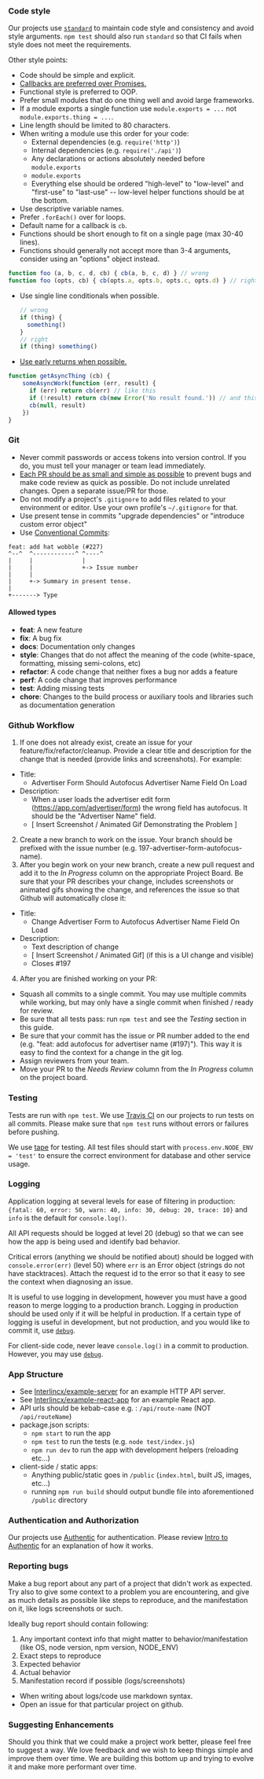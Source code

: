 ### Code style

Our projects use [`standard`][standard-url] to maintain code style and consistency and avoid style arguments. `npm test` should also run `standard` so that CI fails when style does not meet the requirements.

Other style points:

- Code should be simple and explicit.
- [Callbacks are preferred over Promises.](http://callbackhell.com/)
- Functional style is preferred to OOP.
- Prefer small modules that do one thing well and avoid large frameworks.
- If a module exports a single function use `module.exports = ...` not `module.exports.thing = ...`.
- Line length should be limited to 80 characters.
- When writing a module use this order for your code:
    - External dependencies (e.g. `require('http')`)
    - Internal dependencies (e.g. `require('./api')`)
    - Any declarations or actions absolutely needed before `module.exports`
    - `module.exports`
    - Everything else should be ordered "high-level" to "low-level" and "first-use" to "last-use" -- low-level helper functions should be at the bottom.
- Use descriptive variable names.
- Prefer `.forEach()` over for loops.
- Default name for a callback is `cb`.
- Functions should be short enough to fit on a single page (max 30-40 lines).
- Functions should generally not accept more than 3-4 arguments, consider using an "options" object instead.
```js
function foo (a, b, c, d, cb) { cb(a, b, c, d) } // wrong
function foo (opts, cb) { cb(opts.a, opts.b, opts.c, opts.d) } // right
```
- Use single line conditionals when possible.

  ```js
  // wrong
  if (thing) {
    something()
  }
  // right
  if (thing) something()
  ```

- [Use early returns when possible.](http://blog.timoxley.com/post/47041269194/avoid-else-return-early)
```js
function getAsyncThing (cb) {
    someAsyncWork(function (err, result) {
      if (err) return cb(err) // like this
      if (!result) return cb(new Error('No result found.')) // and this
      cb(null, result)
    })
}
```

### Git

- Never commit passwords or access tokens into version control. If you do, you must tell your manager or team lead immediately.
- [Each PR should be as small and simple as possible](git.md) to prevent bugs and make code review as quick as possible. Do not include unrelated changes. Open a separate issue/PR for those.
- Do not modify a project's `.gitignore` to add files related to your environment or editor. Use your own profile's `~/.gitignore` for that.
- Use present tense in commits "upgrade dependencies" or "introduce custom error object"
- Use [Conventional Commits][conventional-commits-url]:
```
feat: add hat wobble (#227)
^--^  ^------------^ ^----^
|     |              |
|     |              +-> Issue number
|     |
|     +-> Summary in present tense.
|
+-------> Type
```

#### Allowed types
* **feat**: A new feature
* **fix**: A bug fix
* **docs**: Documentation only changes
* **style**: Changes that do not affect the meaning of the code (white-space, formatting, missing semi-colons, etc)
* **refactor**: A code change that neither fixes a bug nor adds a feature
* **perf**: A code change that improves performance
* **test**: Adding missing tests
* **chore**: Changes to the build process or auxiliary tools and libraries such as documentation generation

### Github Workflow

1. If one does not already exist, create an issue for your feature/fix/refactor/cleanup. Provide a clear title and description for the change that is needed (provide links and screenshots). For example:
  - Title:
    - Advertiser Form Should Autofocus Advertiser Name Field On Load
  - Description:
    - When a user loads the advertiser edit form (https://app.com/advertiser/form) the wrong field has autofocus. It should be the "Advertiser Name" field.
    - [ Insert Screenshot / Animated Gif Demonstrating the Problem ]
2. Create a new branch to work on the issue. Your branch should be prefixed with the issue number (e.g. 197-advertiser-form-autofocus-name).
3. After you begin work on your new branch, create a new pull request and add it to the *In Progress* column on the appropriate Project Board. Be sure that your PR describes your change, includes screenshots or animated gifs showing the change, and references the issue so that Github will automatically close it:
  - Title:
    - Change Advertiser Form to Autofocus Advertiser Name Field On Load
  - Description:
    - Text description of change
    - [ Insert Screenshot / Animated Gif] (if this is a UI change and visible)
    - Closes #197
4. After you are finished working on your PR:
  - Squash all commits to a single commit. You may use multiple commits while working, but may only have a single commit when finished / ready for review.
  - Be sure that all tests pass: run `npm test` and see the *Testing* section in this guide.
  - Be sure that your commit has the issue or PR number added to the end (e.g. "feat: add autofocus for advertiser name (#197)"). This way it is easy to find the context for a change in the git log.
  - Assign reviewers from your team.
  - Move your PR to the *Needs Review* column from the *In Progress* column on the project board.

### Testing

Tests are run with `npm test`. We use [Travis CI](http://travis-ci.com) on our projects to run tests on all commits. Please make sure that `npm test` runs without errors or failures before pushing.

We use [tape](https://github.com/substack/tape) for testing. All test files should start with `process.env.NODE_ENV = 'test'` to ensure the correct environment for database and other service usage.

### Logging

Application logging at several levels for ease of filtering in production: `{fatal: 60, error: 50, warn: 40, info: 30, debug: 20, trace: 10}` and `info` is the default for `console.log()`.

All API requests should be logged at level 20 (debug) so that we can see how the app is being used and identify bad behavior.

Critical errors (anything we should be notified about) should be logged with `console.error(err)` (level 50) where `err` is an Error object (strings do not have stacktraces). Attach the request id to the error so that it easy to see the context when diagnosing an issue.

It is useful to use logging in development, however you must have a good reason to merge logging to a production branch. Logging in production should be used only if it will be helpful in production. If a certain type of logging is useful in development, but not production, and you would like to commit it, use [`debug`](debug-url).

For client-side code, never leave `console.log()` in a commit to production. However, you may use [`debug`](debug-url).

### App Structure

* See [Interlincx/example-server](https://github.com/Interlincx/example-server) for an example HTTP API server.
* See [Interlincx/example-react-app](https://github.com/Interlincx/example-react-app) for an example React app.
* API urls should be kebab-case e.g. : `/api/route-name` (NOT `/api/routeName`)
* package.json scripts:
  * `npm start` to run the app
  * `npm test` to run the tests (e.g. `node test/index.js`)
  * `npm run dev` to run the app with development helpers (reloading etc...)
* client-side / static apps:
  * Anything public/static goes in `/public` (`index.html`, built JS, images, etc...)
  * running `npm run build` should output bundle file into aforementioned `/public` directory

### Authentication and Authorization

Our projects use [Authentic](http://npm.im/authentic) for authentication. Please review [Intro to Authentic](http://dry.ly/authentic) for an explanation of how it works.

### Reporting bugs

Make a bug report about any part of a project that didn't work as expected.
Try also to give some context to a problem you are encountering, and give as much details as possible like steps to reproduce, and the manifestation on it, like logs screenshots or such.

Ideally bug report should contain following:

1. Any important context info that might matter to behavior/manifestation (like OS, node version, npm version, NODE_ENV)
2. Exact steps to reproduce
3. Expected behavior
4. Actual behavior
5. Manifestation record if possible (logs/screenshots)

- When writing about logs/code use markdown syntax.
- Open an issue for that particular project on github.

### Suggesting Enhancements

Should you think that we could make a project work better, please feel free to suggest a way. We love feedback and we wish to keep things simple and improve them over time. We are building this bottom up and trying to evolve it and make more performant over time.

[debug-url]: http://npm.im/debug
[standard-image]: https://cdn.rawgit.com/feross/standard/master/badge.svg
[standard-url]: https://github.com/feross/standard
[conventional-commits-url]: https://conventionalcommits.org/
